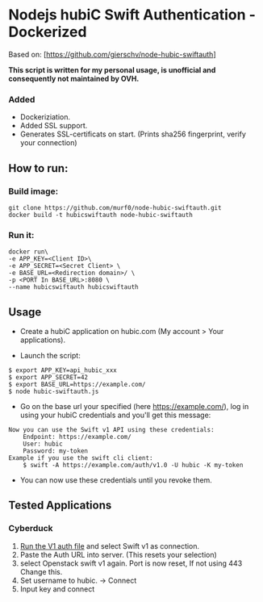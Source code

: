 # Nodejs hubiC Swift Authentication - Dockerized
Based on: [https://github.com/gierschv/node-hubic-swiftauth]

**This script is written for my personal usage, is unofficial and consequently not maintained by OVH.**

### Added
- Dockeriziation.
- Added SSL support.
- Generates SSL-certificats on start. (Prints sha256 fingerprint, verify your connection)

## How to run:
### Build image:
```
git clone https://github.com/murf0/node-hubic-swiftauth.git
docker build -t hubicswiftauth node-hubic-swiftauth
```

### Run it:
```
docker run\
-e APP_KEY=<Client ID>\
-e APP_SECRET=<Secret Client> \
-e BASE_URL=<Redirection domain>/ \
-p <PORT In BASE_URL>:8080 \
--name hubicswiftauth hubicswiftauth
```

## Usage

*  Create a hubiC application on hubic.com (My account > Your applications).

* Launch the script:
```
$ export APP_KEY=api_hubic_xxx
$ export APP_SECRET=42
$ export BASE_URL=https://example.com/
$ node hubic-swiftauth.js
```

* Go on the base url your specified (here https://example.com/), log in using
your hubiC credentials and you'll get this message:

```
Now you can use the Swift v1 API using these credentials:
	Endpoint: https://example.com/
	User: hubic
	Password: my-token
Example if you use the swift cli client:
	$ swift -A https://example.com/auth/v1.0 -U hubic -K my-token
```
* You can now use these credentials until you revoke them.

## Tested Applications
### Cyberduck

1. [Run the V1 auth file](https://svn.cyberduck.ch/trunk/profiles/Openstack%20Swift%20(v1).cyberduckprofile) and select Swift v1 as connection.
2. Paste the Auth URL into server. (This resets your selection) 
3. select Openstack swift v1 again. Port is now reset, If not using 443 Change this.
4. Set username to hubic. -> Connect
5. Input key and connect
